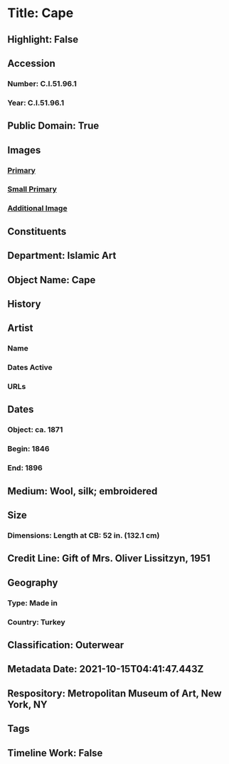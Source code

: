 # Title: Cape
## Highlight: False
## Accession
### Number: C.I.51.96.1
### Year: C.I.51.96.1
## Public Domain: True
## Images
### [Primary](https://images.metmuseum.org/CRDImages/is/original/CI51.96.1_F.jpg)
### [Small Primary](https://images.metmuseum.org/CRDImages/is/web-large/CI51.96.1_F.jpg)
### [Additional Image](https://images.metmuseum.org/CRDImages/is/original/CI51.96.1_B.jpg)
## Constituents
## Department: Islamic Art
## Object Name: Cape
## History
## Artist
### Name
### Dates Active
### URLs
## Dates
### Object: ca. 1871
### Begin: 1846
### End: 1896
## Medium: Wool, silk; embroidered
## Size
### Dimensions: Length at CB: 52 in. (132.1 cm)
## Credit Line: Gift of Mrs. Oliver Lissitzyn, 1951
## Geography
### Type: Made in
### Country: Turkey
## Classification: Outerwear
## Metadata Date: 2021-10-15T04:41:47.443Z
## Respository: Metropolitan Museum of Art, New York, NY
## Tags
## Timeline Work: False